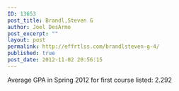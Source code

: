 ```yaml
---
ID: 13653
post_title: Brandl,Steven G
author: Joel DesArmo
post_excerpt: ""
layout: post
permalink: http://effrtlss.com/brandlsteven-g-4/
published: true
post_date: 2012-11-02 20:56:15
---
```

<p>Average GPA in Spring 2012 for first course listed: 2.292</p>